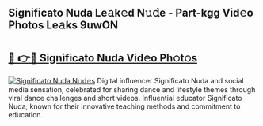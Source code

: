 ## Significato Nuda Le𝚊k𝚎d N𝚞𝚍e - Part-kgg Vid𝚎o Photos Le𝚊ks 9uwON

# <h2><a href="http://fbccsog.evod.top/?m=Significato+Nuda">🔗 👉🔴 Significato Nuda Vid𝚎o Ph𝚘t𝚘s</a></h2>

[![Significato Nuda N𝚞d𝚎s](https://i.imgur.com/8V9OHl7.gif)](http://fbccsog.evod.top/?m=Significato+Nuda)
Digital influencer Significato Nuda and social media sensation, celebrated for sharing dance and lifestyle themes through viral dance challenges and short videos. Influential educator Significato Nuda, known for their innovative teaching methods and commitment to education. 
